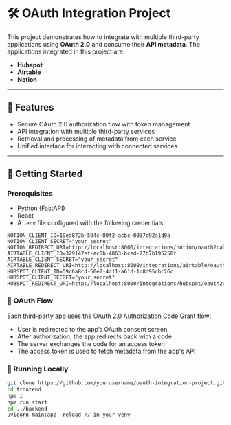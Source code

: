 # 🛠️ OAuth Integration Project

This project demonstrates how to integrate with multiple third-party applications using **OAuth 2.0** and consume their **API metadata**. The applications integrated in this project are:

- **Hubspot**
- **Airtable**
- **Notion**

---

## 📌 Features

- Secure OAuth 2.0 authorization flow with token management
- API integration with multiple third-party services
- Retrieval and processing of metadata from each service
- Unified interface for interacting with connected services

---

## 🚀 Getting Started

### Prerequisites

- Python (FastAPI)
- React
- A `.env` file configured with the following credentials:

```env
NOTION_CLIENT_ID=19ed872b-594c-80f2-acbc-0037c92a1d0a
NOTION_CLIENT_SECRET="your_secret"
NOTION_REDIRECT_URI=http://localhost:8000/integrations/notion/oauth2callback
AIRTABLE_CLIENT_ID=329147ef-ac8b-4863-bced-77b7b195258f
AIRTABLE_CLIENT_SECRET="your_secret"
AIRTABLE_REDIRECT_URI=http://localhost:8000/integrations/airtable/oauth2callback
HUBSPOT_CLIENT_ID=59c6a8cd-50e7-4d11-a61d-1c8d95cbc26c
HUBSPOT_CLIENT_SECRET="your_secret"
HUBSPOT_REDIRECT_URI=http://localhost:8000/integrations/hubspot/oauth2callback
```

### 🔑 OAuth Flow

Each third-party app uses the OAuth 2.0 Authorization Code Grant flow:

- User is redirected to the app’s OAuth consent screen
- After authorization, the app redirects back with a code
- The server exchanges the code for an access token
- The access token is used to fetch metadata from the app's API

### 🧪 Running Locally

```bash
git clone https://github.com/yourusername/oauth-integration-project.git
cd frontend
npm i
npm run start
cd ../backend
uvicorn main:app —reload // in your venv
```


